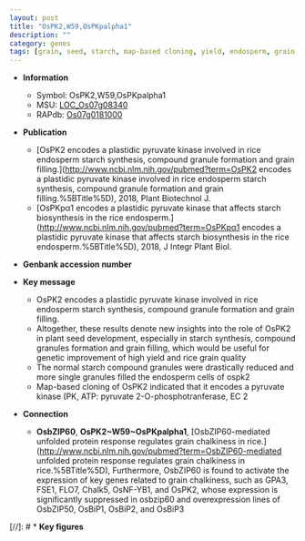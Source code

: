 ```yaml
---
layout: post
title: "OsPK2,W59,OsPKpalpha1"
description: ""
category: genes
tags: [grain, seed, starch, map-based cloning, yield, endosperm, grain filling, Kinase, seed development, quality, grain quality]
---
```


* **Information**  
    + Symbol: OsPK2,W59,OsPKpalpha1  
    + MSU: [LOC_Os07g08340](http://rice.uga.edu/cgi-bin/ORF_infopage.cgi?orf=LOC_Os07g08340)  
    + RAPdb: [Os07g0181000](https://rapdb.dna.affrc.go.jp/locus/?name=Os07g0181000)  

* **Publication**  
    + [OsPK2 encodes a plastidic pyruvate kinase involved in rice endosperm starch synthesis, compound granule formation and grain filling.](http://www.ncbi.nlm.nih.gov/pubmed?term=OsPK2 encodes a plastidic pyruvate kinase involved in rice endosperm starch synthesis, compound granule formation and grain filling.%5BTitle%5D), 2018, Plant Biotechnol J.
    + [OsPKpα1 encodes a plastidic pyruvate kinase that affects starch biosynthesis in the rice endosperm.](http://www.ncbi.nlm.nih.gov/pubmed?term=OsPKpα1 encodes a plastidic pyruvate kinase that affects starch biosynthesis in the rice endosperm.%5BTitle%5D), 2018, J Integr Plant Biol.

* **Genbank accession number**  

* **Key message**  
    + OsPK2 encodes a plastidic pyruvate kinase involved in rice endosperm starch synthesis, compound granule formation and grain filling.
    + Altogether, these results denote new insights into the role of OsPK2 in plant seed development, especially in starch synthesis, compound granules formation and grain filling, which would be useful for genetic improvement of high yield and rice grain quality
    + The normal starch compound granules were drastically reduced and more single granules filled the endosperm cells of ospk2
    + Map-based cloning of OsPK2 indicated that it encodes a pyruvate kinase (PK, ATP: pyruvate 2-O-phosphotranferase, EC 2

* **Connection**  
    + __OsbZIP60__, __OsPK2~W59~OsPKpalpha1__, [OsbZIP60-mediated unfolded protein response regulates grain chalkiness in rice.](http://www.ncbi.nlm.nih.gov/pubmed?term=OsbZIP60-mediated unfolded protein response regulates grain chalkiness in rice.%5BTitle%5D),  Furthermore, OsbZIP60 is found to activate the expression of key genes related to grain chalkiness, such as GPA3, FSE1, FLO7, Chalk5, OsNF-YB1, and OsPK2, whose expression is significantly suppressed in osbzip60 and overexpression lines of OsbZIP50, OsBiP1, OsBiP2, and OsBiP3

[//]: # * **Key figures**  


